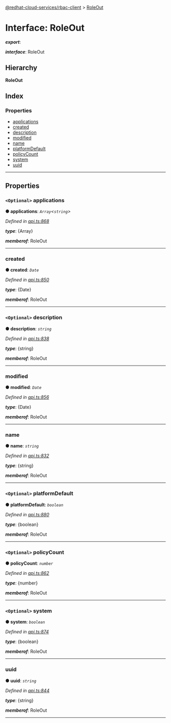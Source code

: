 [@redhat-cloud-services/rbac-client](../README.md) > [RoleOut](../interfaces/roleout.md)

# Interface: RoleOut

*__export__*: 

*__interface__*: RoleOut

## Hierarchy

**RoleOut**

## Index

### Properties

* [applications](roleout.md#applications)
* [created](roleout.md#created)
* [description](roleout.md#description)
* [modified](roleout.md#modified)
* [name](roleout.md#name)
* [platformDefault](roleout.md#platformdefault)
* [policyCount](roleout.md#policycount)
* [system](roleout.md#system)
* [uuid](roleout.md#uuid)

---

## Properties

<a id="applications"></a>

### `<Optional>` applications

**● applications**: *`Array`<`string`>*

*Defined in [api.ts:868](https://github.com/RedHatInsights/javascript-clients/blob/master/packages/rbac/api.ts#L868)*

*__type__*: {Array}

*__memberof__*: RoleOut

___
<a id="created"></a>

###  created

**● created**: *`Date`*

*Defined in [api.ts:850](https://github.com/RedHatInsights/javascript-clients/blob/master/packages/rbac/api.ts#L850)*

*__type__*: {Date}

*__memberof__*: RoleOut

___
<a id="description"></a>

### `<Optional>` description

**● description**: *`string`*

*Defined in [api.ts:838](https://github.com/RedHatInsights/javascript-clients/blob/master/packages/rbac/api.ts#L838)*

*__type__*: {string}

*__memberof__*: RoleOut

___
<a id="modified"></a>

###  modified

**● modified**: *`Date`*

*Defined in [api.ts:856](https://github.com/RedHatInsights/javascript-clients/blob/master/packages/rbac/api.ts#L856)*

*__type__*: {Date}

*__memberof__*: RoleOut

___
<a id="name"></a>

###  name

**● name**: *`string`*

*Defined in [api.ts:832](https://github.com/RedHatInsights/javascript-clients/blob/master/packages/rbac/api.ts#L832)*

*__type__*: {string}

*__memberof__*: RoleOut

___
<a id="platformdefault"></a>

### `<Optional>` platformDefault

**● platformDefault**: *`boolean`*

*Defined in [api.ts:880](https://github.com/RedHatInsights/javascript-clients/blob/master/packages/rbac/api.ts#L880)*

*__type__*: {boolean}

*__memberof__*: RoleOut

___
<a id="policycount"></a>

### `<Optional>` policyCount

**● policyCount**: *`number`*

*Defined in [api.ts:862](https://github.com/RedHatInsights/javascript-clients/blob/master/packages/rbac/api.ts#L862)*

*__type__*: {number}

*__memberof__*: RoleOut

___
<a id="system"></a>

### `<Optional>` system

**● system**: *`boolean`*

*Defined in [api.ts:874](https://github.com/RedHatInsights/javascript-clients/blob/master/packages/rbac/api.ts#L874)*

*__type__*: {boolean}

*__memberof__*: RoleOut

___
<a id="uuid"></a>

###  uuid

**● uuid**: *`string`*

*Defined in [api.ts:844](https://github.com/RedHatInsights/javascript-clients/blob/master/packages/rbac/api.ts#L844)*

*__type__*: {string}

*__memberof__*: RoleOut

___

